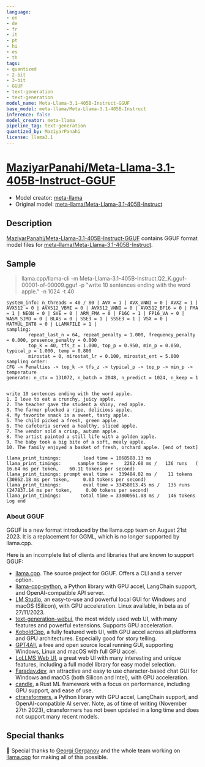 ```yaml
---
language:
- en
- de
- fr
- it
- pt
- hi
- es
- th
tags:
- quantized
- 2-bit
- 3-bit
- GGUF
- text-generation
- text-generation
model_name: Meta-Llama-3.1-405B-Instruct-GGUF
base_model: meta-llama/Meta-Llama-3.1-405B-Instruct
inference: false
model_creator: meta-llama
pipeline_tag: text-generation
quantized_by: MaziyarPanahi
license: llama3.1
---
```

# [MaziyarPanahi/Meta-Llama-3.1-405B-Instruct-GGUF](https://huggingface.co/MaziyarPanahi/Meta-Llama-3.1-405B-Instruct-GGUF)
- Model creator: [meta-llama](https://huggingface.co/meta-llama)
- Original model: [meta-llama/Meta-Llama-3.1-405B-Instruct](https://huggingface.co/meta-llama/Meta-Llama-3.1-405B-Instruct)

## Description
[MaziyarPanahi/Meta-Llama-3.1-405B-Instruct-GGUF](https://huggingface.co/MaziyarPanahi/Meta-Llama-3.1-405B-Instruct-GGUF) contains GGUF format model files for [meta-llama/Meta-Llama-3.1-405B-Instruct](https://huggingface.co/meta-llama/Meta-Llama-3.1-405B-Instruct).

## Sample

> llama.cpp/llama-cli -m Meta-Llama-3.1-405B-Instruct.Q2_K.gguf-00001-of-00009.gguf -p "write 10 sentences ending with the word apple." -n 1024 -t 40

```
system_info: n_threads = 40 / 80 | AVX = 1 | AVX_VNNI = 0 | AVX2 = 1 | AVX512 = 0 | AVX512_VBMI = 0 | AVX512_VNNI = 0 | AVX512_BF16 = 0 | FMA = 1 | NEON = 0 | SVE = 0 | ARM_FMA = 0 | F16C = 1 | FP16_VA = 0 | WASM_SIMD = 0 | BLAS = 0 | SSE3 = 1 | SSSE3 = 1 | VSX = 0 | MATMUL_INT8 = 0 | LLAMAFILE = 1 |
sampling:
        repeat_last_n = 64, repeat_penalty = 1.000, frequency_penalty = 0.000, presence_penalty = 0.000
        top_k = 40, tfs_z = 1.000, top_p = 0.950, min_p = 0.050, typical_p = 1.000, temp = 0.800
        mirostat = 0, mirostat_lr = 0.100, mirostat_ent = 5.000
sampling order:
CFG -> Penalties -> top_k -> tfs_z -> typical_p -> top_p -> min_p -> temperature
generate: n_ctx = 131072, n_batch = 2048, n_predict = 1024, n_keep = 1


write 10 sentences ending with the word apple.
1. I love to eat a crunchy, juicy apple.
2. The teacher gave the student a shiny, red apple.
3. The farmer plucked a ripe, delicious apple.
4. My favorite snack is a sweet, tasty apple.
5. The child picked a fresh, green apple.
6. The cafeteria served a healthy, sliced apple.
7. The vendor sold a crisp, autumn apple.
8. The artist painted a still life with a golden apple.
9. The baby took a big bite of a soft, mealy apple.
10. The family enjoyed a basket of fresh, orchard apple. [end of text]

llama_print_timings:        load time = 1068588.13 ms
llama_print_timings:      sample time =    2262.60 ms /   136 runs   (   16.64 ms per token,    60.11 tokens per second)
llama_print_timings: prompt eval time =  339484.02 ms /    11 tokens (30862.18 ms per token,     0.03 tokens per second)
llama_print_timings:        eval time = 33458013.45 ms /   135 runs   (247837.14 ms per token,     0.00 tokens per second)
llama_print_timings:       total time = 33800561.08 ms /   146 tokens
Log end
```

### About GGUF

GGUF is a new format introduced by the llama.cpp team on August 21st 2023. It is a replacement for GGML, which is no longer supported by llama.cpp.

Here is an incomplete list of clients and libraries that are known to support GGUF:

* [llama.cpp](https://github.com/ggerganov/llama.cpp). The source project for GGUF. Offers a CLI and a server option.
* [llama-cpp-python](https://github.com/abetlen/llama-cpp-python), a Python library with GPU accel, LangChain support, and OpenAI-compatible API server.
* [LM Studio](https://lmstudio.ai/), an easy-to-use and powerful local GUI for Windows and macOS (Silicon), with GPU acceleration. Linux available, in beta as of 27/11/2023.
* [text-generation-webui](https://github.com/oobabooga/text-generation-webui), the most widely used web UI, with many features and powerful extensions. Supports GPU acceleration.
* [KoboldCpp](https://github.com/LostRuins/koboldcpp), a fully featured web UI, with GPU accel across all platforms and GPU architectures. Especially good for story telling.
* [GPT4All](https://gpt4all.io/index.html), a free and open source local running GUI, supporting Windows, Linux and macOS with full GPU accel.
* [LoLLMS Web UI](https://github.com/ParisNeo/lollms-webui), a great web UI with many interesting and unique features, including a full model library for easy model selection.
* [Faraday.dev](https://faraday.dev/), an attractive and easy to use character-based chat GUI for Windows and macOS (both Silicon and Intel), with GPU acceleration.
* [candle](https://github.com/huggingface/candle), a Rust ML framework with a focus on performance, including GPU support, and ease of use.
* [ctransformers](https://github.com/marella/ctransformers), a Python library with GPU accel, LangChain support, and OpenAI-compatible AI server. Note, as of time of writing (November 27th 2023), ctransformers has not been updated in a long time and does not support many recent models.

## Special thanks

🙏 Special thanks to [Georgi Gerganov](https://github.com/ggerganov) and the whole team working on [llama.cpp](https://github.com/ggerganov/llama.cpp/) for making all of this possible.